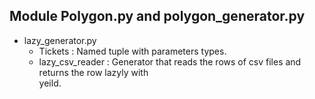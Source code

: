 ## Module Polygon.py and polygon_generator.py
- lazy_generator.py
    - Tickets : Named tuple with parameters types.
    - lazy_csv_reader : Generator that reads the rows of csv files and returns the row lazyly with  
                        yeild.
